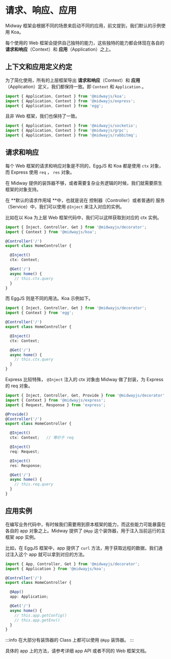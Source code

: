 # 请求、响应、应用

Midway 框架会根据不同的场景来启动不同的应用，前文提到，我们默认的示例使用 Koa。


每个使用的 Web 框架会提供自己独特的能力，这些独特的能力都会体现在各自的 **请求和响应**（Context）和 **应用**（Application）之上。
## 上下文和应用定义约定


为了简化使用，所有的上层框架导出 **请求和响应**（Context）和 **应用**（Application）定义，我们都保持一致。即 `Context` 和 `Application` 。
```typescript
import { Application, Context } from '@midwayjs/koa';
import { Application, Context } from '@midwayjs/express';
import { Application, Context } from 'egg';
```
且非 Web 框架，我们也保持了一致。
```typescript
import { Application, Context } from '@midwayjs/socketio';
import { Application, Context } from '@midwayjs/grpc';
import { Application, Context } from '@midwayjs/rabbitmq';
```


## 请求和响应


每个 Web 框架的请求和响应对象是不同的，EggJS 和 Koa 都是使用 `ctx` 对象，而 Express 使用 `req` ， `res` 对象。


在 Midway 提供的装饰器不够，或者需要复杂业务逻辑的时候，我们就需要原生框架的对象支持。


在 **默认的请求作用域 **中，也就是说在 控制器（Controller）或者普通的 服务（Service）中，我们可以使用 `@Inject` 来注入对应的实例。


比如在以 Koa 为上层 Web 框架代码中，我们可以这样获取到对应的 ctx 实例。

```typescript
import { Inject, Controller, Get } from '@midwayjs/decorator';
import { Context } from '@midwayjs/koa';

@Controller('/')
export class HomeController {

  @Inject()
  ctx: Context;

  @Get('/')
  async home() {
    // this.ctx.query
  }
}
```

而 EggJS 则是不同的用法。Koa 示例如下。

```typescript
import { Inject, Controller, Get } from '@midwayjs/decorator';
import { Context } from 'egg';

@Controller('/')
export class HomeController {

  @Inject()
  ctx: Context;

  @Get('/')
  async home() {
    // this.ctx.query
  }
}
```
Express 比较特殊， `@Inject` 注入的 ctx 对象由 Midway 做了封装，为 Express 的 req 对象。
```typescript
import { Inject, Controller, Get, Provide } from '@midwayjs/decorator';
import { Context } from '@midwayjs/express';
import { Request, Response } from 'express';

@Provide()
@Controller('/')
export class HomeController {

  @Inject()
  ctx: Context;   // 等价于 req

  @Inject()
  req: Request;

  @Inject()
  res: Response;

  @Get('/')
  async home() {
    // this.req.query
  }
}
```




## 应用实例


在编写业务代码中，有时候我们需要用到原本框架的能力，而这些能力可能暴露在各自的 app 对象之上。Midway 提供了 `@App` 这个装饰器，用于注入当前运行的主框架 app 实例。


比如，在 EggJS 框架中，app 提供了 `curl` 方法，用于获取远程的数据，我们通过注入这个 app 就可以拿到对应的方法。
```typescript
import { App, Controller, Get } from '@midwayjs/decorator';
import { Application } from '@midwayjs/koa';

@Controller('/')
export class HomeController {

  @App()
  app: Application;

  @Get('/')
  async home() {
    // this.app.getConfig()
    // this.app.getEnv()
  }
}
```
:::info
在大部分有装饰器的 Class 上都可以使用 `@App` 装饰器。
:::

具体的 app 上的方法，请参考详细 app API 或者不同的 Web 框架文档。
